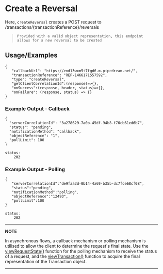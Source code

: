 # Create a Reversal

Here, `createReversal` creates a POST request to /transactions/{transactionReference}/reversals

> `Provided with a valid object representation, this endpoint allows for a new reversal to be created`

## Usage/Examples

```
{
   "callbackUrl": "https://end13wxm5t7fgd6.m.pipedream.net/",
   "transactionReference": "REF-1466171557592",
   "type": "createReversal",
   "getClientCorrelationId":(response)=>{},
   "onSuccess":(response, header, status)=>{},
   "onFailure": (response, status) => {}
}
```

### Example Output - Callback

```
{
  "serverCorrelationId": "3a278629-7a0b-45df-94b8-f76cb61ed6b7",
  "status": "pending",
  "notificationMethod": "callback",
  "objectReference": "1",
  "pollLimit": 100
}

status:
    202
```
### Example Output - Polling 

```
{
   "serverCorrelationId":"de9faa3d-0b14-4a69-b35b-dc7fce68cf08",
   "status":"pending",
   "notificationMethod":"polling",
   "objectReference":"12493",
   "pollLimit":100
}

status:
    202
```

---

**NOTE**

In asynchronous flows, a callback mechanism or polling mechanism is utilised to allow the client to determine the request's final state. Use the [viewRequestState()](viewRequestState.md) function for the polling mechanism to receive the status of a request, and the [viewTransaction()](viewTransaction.md) function to acquire the final representation of the Transaction object.

---